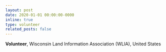 ```yaml
---
layout: post
date: 2020-01-01 00:00:00-0000
inline: true
type: volunteer
related_posts: false
---
```


**Volunteer**, Wisconsin Land Information Association (WLIA), United States